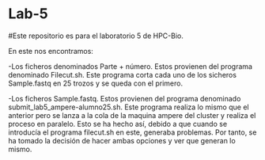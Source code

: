 # Lab-5
#Este repositorio es para el laboratorio 5 de HPC-Bio.

En este nos encontramos:

-Los ficheros denominados Parte + número. Estos provienen del programa denominado Filecut.sh. Este programa corta cada uno de los sicheros Sample.fastq en 25 trozos y se queda con el primero.

-Los ficheros Sample.fastq. Estos provienen del programa denominado submit_lab5_ampere-alumno25.sh. Este programa realiza lo mismo que el anterior pero se lanza a la cola de la maquina ampere del cluster y realiza el proceso en paralelo. Esto se ha hecho así, debido a que cuando se introducía el programa filecut.sh en este, generaba problemas. Por tanto, se ha tomado la decisión de hacer ambas opciones y ver que generan lo mismo.
